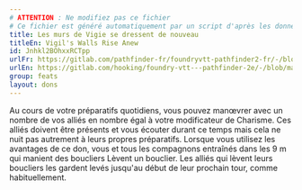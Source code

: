 ```yaml
---
# ATTENTION : Ne modifiez pas ce fichier
# Ce fichier est généré automatiquement par un script d'après les données du module Foundry VTT officiel et de sa traduction
title: Les murs de Vigie se dressent de nouveau
titleEn: Vigil's Walls Rise Anew
id: Jnhkl2BOhxxRCTpp
urlFr: https://gitlab.com/pathfinder-fr/foundryvtt-pathfinder2-fr/-/blob/master/data/feats/Jnhkl2BOhxxRCTpp.htm
urlEn: https://gitlab.com/hooking/foundry-vtt---pathfinder-2e/-/blob/master/packs/data/feats.db/vigil-s-walls-rise-anew.json
group: feats
layout: dons
---
```

Au cours de votre préparatifs quotidiens, vous pouvez manœvrer avec un nombre de vos alliés en nombre égal à votre modificateur de  Charisme. Ces alliés doivent être présents et vous écouter durant ce temps mais cela ne nuit pas autrement à leurs propres préparatifs. Lorsque vous utilisez les avantages de ce don, vous et tous les compagnons entraînés dans les 9 m qui manient des boucliers <a class="entity-link" data-pack="pf2e.actionspf2e" data-id="xjGwis0uaC2305pm" draggable="true">Lèvent un bouclier</a>. Les alliés qui lèvent leurs boucliers les gardent levés jusqu'au début de leur prochain tour, comme habituellement.


